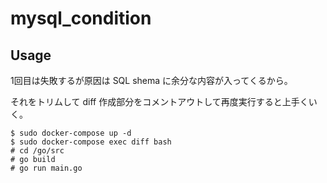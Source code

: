 # mysql_condition

## Usage
1回目は失敗するが原因は SQL shema に余分な内容が入ってくるから。

それをトリムして diff 作成部分をコメントアウトして再度実行すると上手くいく。

```
$ sudo docker-compose up -d
$ sudo docker-compose exec diff bash
# cd /go/src
# go build
# go run main.go
```
